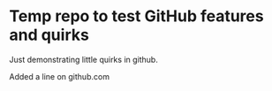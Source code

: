 # Temp repo to test GitHub features and quirks

Just demonstrating little quirks in github.

Added a line on github.com
